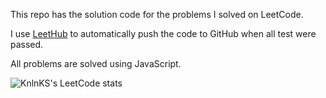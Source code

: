 This repo has the solution code for the problems I solved on LeetCode.

I use [LeetHub](https://github.com/QasimWani/LeetHub) to automatically push the code to GitHub when all test were passed.

All problems are solved using JavaScript.

![KnlnKS's LeetCode stats](https://leetcode-stats-six.vercel.app/api?username=annthespy&theme=dark)

